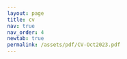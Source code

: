 ```yaml
---
layout: page
title: cv
nav: true
nav_order: 4
newtab: true
permalink: /assets/pdf/CV-Oct2023.pdf
---
```

